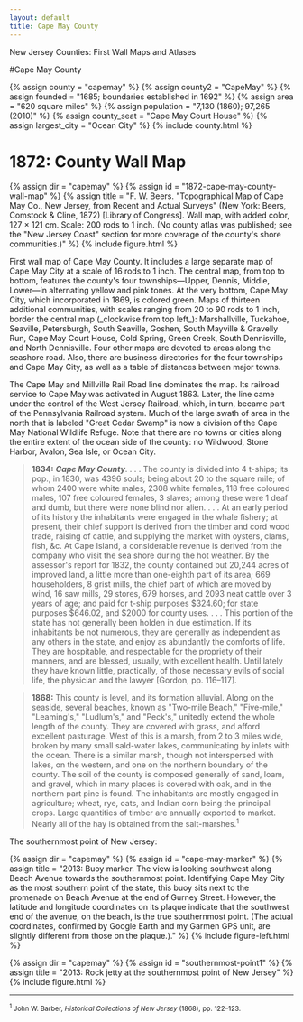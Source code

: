 ```yaml
---
layout: default
title: Cape May County
---
```


<p class="type">New Jersey Counties: First Wall Maps and Atlases</p>

#Cape May County

{% assign county = "capemay" %}
{% assign county2 = "CapeMay" %}
{% assign founded = "1685; boundaries established in 1692" %}
{% assign area = "620 square miles" %}
{% assign population = "7,130 (1860); 97,265 (2010)" %}
{% assign county_seat = "Cape May Court House" %}
{% assign largest_city = "Ocean City" %}
{% include county.html %}

<h1 class="fancy">1872: County Wall Map</h1>

{% assign dir = "capemay" %}
{% assign id = "1872-cape-may-county-wall-map" %}
{% assign title = "F. W. Beers. &quot;Topographical Map of Cape May Co., New Jersey, from Recent and Actual Surveys&quot; (New York: Beers, Comstock & Cline, 1872) [Library of Congress]. Wall map, with added color, 127 × 121 cm. Scale: 200 rods to 1 inch. (No county atlas was published; see the &quot;New Jersey Coast&quot; section for more coverage of the county's shore communities.)" %}
{% include figure.html %}
<p class="dropCap">
	First wall map of Cape May County. It includes a large separate map of Cape May City at a scale of 16 rods to 1 inch. The central map, from top to bottom, features the county's four townships—Upper, Dennis, Middle, Lower—in alternating yellow and pink tones. At the very bottom, Cape May City, which incorporated in 1869, is colored green. Maps of thirteen additional communities, with scales ranging from 20 to 90 rods to 1 inch, border the central map (_clockwise from top left_): Marshallville, Tuckahoe, Seaville, Petersburgh, South Seaville, Goshen, South Mayville & Gravelly Run, Cape May Court House, Cold Spring, Green Creek, South Dennisville, and North Dennisville. Four other maps are devoted to areas along the seashore road. Also, there are business directories for the four townships and Cape May City, as well as a table of distances between major towns.
</p>

The Cape May and Millville Rail Road line dominates the map. Its railroad service to Cape May was activated in August 1863. Later, the line came under the control of the West Jersey Railroad, which, in turn, became part of the Pennsylvania Railroad system. Much of the large swath of area in the north that is labeled "Great Cedar Swamp" is now a division of the Cape May National Wildlife Refuge. Note that there are no towns or cities along the entire extent of the ocean side of the county: no Wildwood, Stone Harbor, Avalon, Sea Isle, or Ocean City.

>**1834:** _**Cape May County**_. . . . The county is divided into 4 t-ships; its pop., in 1830, was 4396 souls; being about 20 to the square mile; of whom 2400 were white males, 2308 white females, 118 free coloured males, 107 free coloured females, 3 slaves; among these were 1 deaf and dumb, but there were none blind nor alien. . . . At an early period of its history the inhabitants were engaged in the whale fishery; at present, their chief support is derived from the timber and cord wood trade, raising of cattle, and supplying the market with oysters, clams, fish, &c. At Cape Island, a considerable revenue is derived from the company who visit the sea shore during the hot weather. By the assessor's report for 1832, the county contained but 20,244 acres of improved land, a little more than one-eighth part of its area; 669 householders, 8 grist mills, the chief part of which are moved by wind, 16 saw mills, 29 stores, 679 horses, and 2093 neat cattle over 3 years of age; and paid for t-ship purposes $324.60; for state purposes $646.02, and $2000 for county uses. . . . This portion of the state has not generally been holden in due estimation. If its inhabitants be not numerous, they are generally as independent as any others in the state, and enjoy as abundantly the comforts of life. They are hospitable, and respectable for the propriety of their manners, and are blessed, usually, with excellent health. Until lately they have known little, practically, of those necessary evils of social life, the physician and the lawyer [Gordon, pp. 116–117].

>**1868:** This county is level, and its formation alluvial. Along on the seaside, several beaches, known as "Two-mile Beach," "Five-mile," "Leaming's," "Ludlum's," and "Peck's," unitedly extend the whole length of the county. They are covered with grass, and afford excellent pasturage. West of this is a marsh, from 2 to 3 miles wide, broken by many small sald-water lakes, communicating by inlets with the ocean. There is a similar marsh, though not interspersed with lakes, on the western, and one on the northern boundary of the county. The soil of the county is composed generally of sand, loam, and gravel, which in many places is covered with oak, and in the northern part pine is found. The inhabitants are mostly engaged in agriculture; wheat, rye, oats, and Indian corn being the principal crops. Large quantities of timber are annually exported to market. Nearly all of the hay is obtained from the salt-marshes.<sup>1</sup>

The southernmost point of New Jersey:

{% assign dir = "capemay" %}
{% assign id = "cape-may-marker" %}
{% assign title = "2013: Buoy marker. The view is looking southwest along Beach Avenue towards the southernmost point. Identifying Cape May City as the most southern point of the state, this buoy sits next to the promenade on Beach Avenue at the end of Gurney Street. However, the latitude and longitude coordinates on its plaque indicate that the southwest end of the avenue, on the beach, is the true southernmost point. (The actual coordinates, confirmed by Google Earth and my Garmen GPS unit, are slightly different from those on the plaque.)." %}
{% include figure-left.html %}

{% assign dir = "capemay" %}
{% assign id = "southernmost-point1" %}
{% assign title = "2013: Rock jetty at the southernmost point of New Jersey" %}
{% include figure.html %}

---
<div class="footnotes">
    <small><sup>1</sup> John W. Barber, <em>Historical Collections of New Jersey</em> (1868), pp. 122–123.</small>
</div>